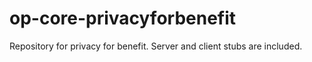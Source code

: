 # op-core-privacyforbenefit
Repository for privacy for benefit.
Server and client stubs are included.
